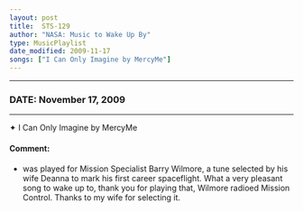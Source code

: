 ```yaml
---
layout: post
title:  STS-129
author: "NASA: Music to Wake Up By"
type: MusicPlaylist
date_modified: 2009-11-17
songs: ["I Can Only Imagine by MercyMe"]
---
```


----
### DATE: November 17, 2009
----
✦ I Can Only Imagine by MercyMe

#### Comment:
* was played for Mission Specialist Barry Wilmore, a tune selected by his wife Deanna to mark his first career spaceflight. What a very pleasant song to wake up to, thank you for playing that, Wilmore radioed Mission Control. Thanks to my wife for selecting it.



<br/>
<center>
	<a target="_blank"
	   href="https://twitter.com/intent/tweet?hashtags=Space,NASA,Playlist,NASAWakeupCalls,SpaceProgram&text={{ page.author}}, '{{ page.songs.first }}' {{ page.title }}, {{ page.date | date: '%B %d, %Y' }}. {{ site.url }}{{ page.url }} @nasawakeupcalls">
	   <i class="fab fa-twitter" alt="Tweet this page" style="font-size: 1.3em;"></i>
	</a>
	&nbsp; 	<i class="fas fa-user-astronaut" style="font-size: 1.5em;"></i> &nbsp;
    <a type="amzn" search="'I Can Only Imagine by MercyMe'" category="popular music">
        <i class="fab fa-amazon" style="font-size: 1.3em;"></i>
    </a>
</center>
